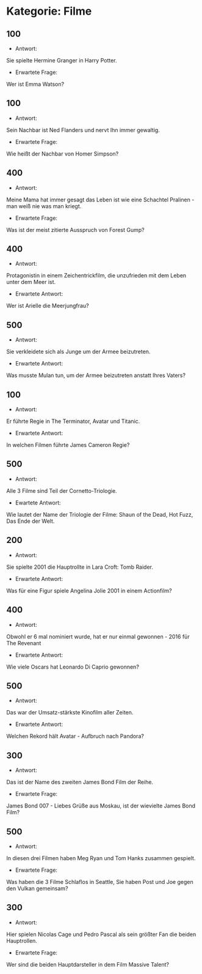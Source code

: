 # Kategorie: Filme

## 100

- Antwort:

Sie spielte Hermine Granger in Harry Potter.

- Erwartete Frage:

Wer ist Emma Watson?


## 100

- Antwort:

Sein Nachbar ist Ned Flanders und nervt Ihn immer gewaltig.

- Erwartete Frage:

Wie heißt der Nachbar von Homer Simpson?


## 400

- Antwort:

Meine Mama hat immer gesagt das Leben ist wie eine Schachtel Pralinen - man weiß nie was man kriegt.

- Erwartete Frage:

Was ist der meist zitierte Ausspruch von Forest Gump?


## 400

- Antwort:

Protagonistin in einem Zeichentrickfilm, die unzufrieden mit dem Leben unter dem Meer ist.

- Erwartete Antwort:

Wer ist Arielle die Meerjungfrau?


## 500

- Antwort:

Sie verkleidete sich als Junge um der Armee beizutreten.

- Erwartete Antwort:

Was musste Mulan tun, um der Armee beizutreten anstatt Ihres Vaters?


## 100

- Antwort:

Er führte Regie in The Terminator, Avatar und Titanic.

- Erwartete Antwort:

In welchen Filmen führte James Cameron Regie?


## 500

- Antwort:

Alle 3 Filme sind Teil der Cornetto-Triologie.

- Ewartete Antwort:

Wie lautet der Name der Triologie der Filme: Shaun of the Dead, Hot Fuzz, Das Ende der Welt.


## 200

- Antwort:

Sie spielte 2001 die Hauptrollte in Lara Croft: Tomb Raider.

- Erwartete Antwort:

Was für eine Figur spiele Angelina Jolie 2001 in einem Actionfilm?


## 400

- Antwort:

Obwohl er 6 mal nominiert wurde, hat er nur einmal gewonnen - 2016 für The Revenant

- Erwartete Antwort:

Wie viele Oscars hat Leonardo Di Caprio gewonnen?


## 500

- Antwort:

Das war der Umsatz-stärkste Kinofilm aller Zeiten.

- Erwartete Antwort:

Welchen Rekord hält Avatar - Aufbruch nach Pandora?


## 300

- Antwort: 

Das ist der Name des zweiten James Bond Film der Reihe.

- Erwartete Frage:

James Bond 007 - Liebes Grüße aus Moskau, ist der wievielte James Bond Film?


## 500

- Antwort:

In diesen drei Filmen haben Meg Ryan und Tom Hanks zusammen gespielt.

- Erwartete Frage:

Was haben die 3 Filme Schlaflos in Seattle, Sie haben Post und Joe gegen den Vulkan gemeinsam?


## 300

- Antwort:

Hier spielen Nicolas Cage und Pedro Pascal als sein größter Fan die beiden Hauptrollen.

- Erwartete Frage:

Wer sind die beiden Hauptdarsteller in dem Film Massive Talent?